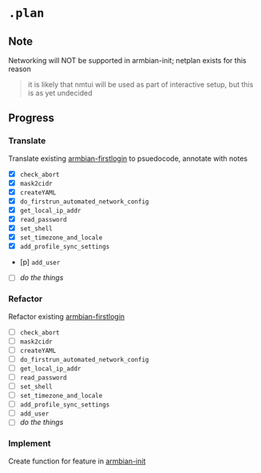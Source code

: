 # `.plan`

## Note

Networking will NOT be supported in armbian-init; netplan exists for this reason

> it is likely that nmtui will be used as part of interactive setup, but this is as yet undecided

## Progress

### Translate

Translate existing [armbian-firstlogin](./original_armbian-firstlogin) to psuedocode, annotate with notes

- [x] `check_abort`
- [x] `mask2cidr`
- [x] `createYAML`
- [x] `do_firstrun_automated_network_config`
- [x] `get_local_ip_addr`
- [x] `read_password`
- [x] `set_shell`
- [x] `set_timezone_and_locale`
- [x] `add_profile_sync_settings`
- [p] `add_user`
- [ ] *do the things*

### Refactor

Refactor existing [armbian-firstlogin](./original_armbian-firstlogin)

- [ ] `check_abort`
- [ ] `mask2cidr`
- [ ] `createYAML`
- [ ] `do_firstrun_automated_network_config`
- [ ] `get_local_ip_addr`
- [ ] `read_password`
- [ ] `set_shell`
- [ ] `set_timezone_and_locale`
- [ ] `add_profile_sync_settings`
- [ ] `add_user`
- [ ] *do the things*

### Implement

Create function for feature in  [armbian-init](./armbian-init.sh)
